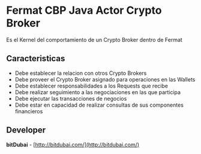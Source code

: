 # Fermat CBP Java Actor Crypto Broker

Es el Kernel del comportamiento de un Crypto Broker dentro de Fermat

## Caracteristicas
* Debe establecer la relacion con otros Crypto Brokers
 * Debe proveer el Crypto Broker asignado para operaciones en las Wallets
* Debe establecer responsabilidades a los Requests que recibe
* Debe realizar seguimiento a las negociaciones en las que participa
* Debe ejecutar las transacciones de negocios
* Debe estar en capacidad de realizar consultas de sus componentes financieros

## Developer

**bitDubai** - [http://bitdubai.com/](http://bitdubai.com/)
